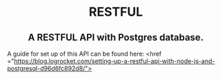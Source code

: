 <h1 align="center">RESTFUL</h1>
<h2 align="center">A RESTFUL API with Postgres database.</h2>

A guide for set up of this API can be found here:
<href ="https://blog.logrocket.com/setting-up-a-restful-api-with-node-js-and-postgresql-d96d6fc892d8/">
